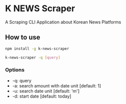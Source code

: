 # K NEWS Scraper
A Scraping CLI Application about Korean News Platforms

## How to use
```bash
npm install -g k-news-scraper

k-news-scraper -q [query]
```

### Options
- -q: query
- -a: search amount with date unit [default: 1]
- -u: search date unit [default: 'm']
- -d: start date [default: today]
